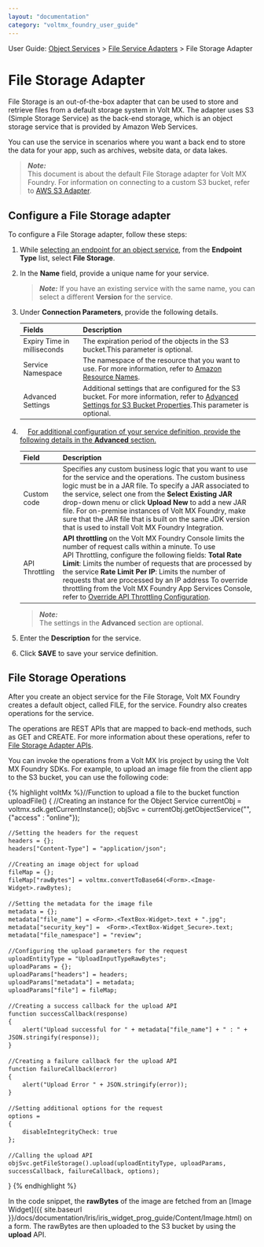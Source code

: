 ```yaml
---
layout: "documentation"
category: "voltmx_foundry_user_guide"
---
```

                                

User Guide: [Object Services](Objectservices.html) > [File Service Adapters](FileServiceAdapters.html) > File Storage Adapter

File Storage Adapter
====================

File Storage is an out-of-the-box adapter that can be used to store and retrieve files from a default storage system in Volt MX. The adapter uses S3 (Simple Storage Service) as the back-end storage, which is an object storage service that is provided by Amazon Web Services.

You can use the service in scenarios where you want a back end to store the data for your app, such as archives, website data, or data lakes.

> **_Note:_**  
This document is about the default File Storage adapter for Volt MX Foundry. For information on connecting to a custom S3 bucket, refer to [AWS S3 Adapter](AWS_S3_Adapter.html).

Configure a File Storage adapter
--------------------------------

To configure a File Storage adapter, follow these steps:

1.  While [selecting an endpoint for an object service](ObjectsServices/Objectservices_Stage1.html), from the **Endpoint Type** list, select **File Storage**.
2.  In the **Name** field, provide a unique name for your service.  
    
    > **_Note:_** If you have an existing service with the same name, you can select a different **Version** for the service.
    
3.  Under **Connection Parameters**, provide the following details.
    
    | Fields | Description |
    | --- | --- |
    | Expiry Time in milliseconds | The expiration period of the objects in the S3 bucket.This parameter is optional. |
    | Service Namespace | The namespace of the resource that you want to use. For more information, refer to [Amazon Resource Names](https://docs.aws.amazon.com/general/latest/gr/aws-arns-and-namespaces.html). |
    | Advanced Settings | Additional settings that are configured for the S3 bucket. For more information, refer to [Advanced Settings for S3 Bucket Properties](https://docs.aws.amazon.com/AmazonS3/latest/user-guide/setup-advanced-bucket-properties.html).This parameter is optional. |
    
4.  [![Closed](../Skins/Default/Stylesheets/Images/transparent.gif)For additional configuration of your service definition, provide the following details in the **Advanced** section.](javascript:void(0);) 
    
      
    | Field | Description |
    | --- | --- |
    | Custom code | Specifies any custom business logic that you want to use for the service and the operations. The custom business logic must be in a JAR file. To specify a JAR associated to the service, select one from the **Select Existing JAR** drop-down menu or click **Upload New** to add a new JAR file. For on-premise instances of Volt MX Foundry, make sure that the JAR file that is built on the same JDK version that is used to install Volt MX Foundry Integration. |
    | API Throttling | **API throttling** on the Volt MX Foundry Console limits the number of request calls within a minute. To use API Throttling, configure the following fields: **Total Rate Limit**: Limits the number of requests that are processed by the service **Rate Limit Per IP**: Limits the number of requests that are processed by an IP address To override throttling from the Volt MX Foundry App Services Console, refer to [Override API Throttling Configuration](API_Throttling_Override.html#override-api-throttling-configuration). |
    
    > **_Note:_**  
    The settings in the **Advanced** section are optional.
    
5.  Enter the **Description** for the service.
6.  Click **SAVE** to save your service definition.

File Storage Operations
-----------------------

After you create an object service for the File Storage, Volt MX Foundry creates a default object, called FILE, for the service. Foundry also creates operations for the service.

The operations are REST APIs that are mapped to back-end methods, such as GET and CREATE. For more information about these operations, refer to [File Storage Adapter APIs](File_Service_Adapter_APIs.html).

You can invoke the operations from a Volt MX Iris project by using the Volt MX Foundry SDKs. For example, to upload an image file from the client app to the S3 bucket, you can use the following code:

{% highlight voltMx %}//Function to upload a file to the bucket
function uploadFile()
{
	//Creating an instance for the Object Service
	currentObj = voltmx.sdk.getCurrentInstance();
	objSvc = currentObj.getObjectService("<Object-Service>", {"access" : "online"});
	
	//Setting the headers for the request
	headers = {};
	headers["Content-Type"] = "application/json";
	
	//Creating an image object for upload
	fileMap = {};
	fileMap["rawBytes"] = voltmx.convertToBase64(<Form>.<Image-Widget>.rawBytes); 
	
	//Setting the metadata for the image file
	metadata = {};
	metadata["file_name"] = <Form>.<TextBox-Widget>.text + ".jpg";
	metadata["security_key"] =  <Form>.<TextBox-Widget_Secure>.text;
	metadata["file_namespace"] = "review";
	
	//Configuring the upload parameters for the request
	uploadEntityType = "UploadInputTypeRawBytes";
	uploadParams = {};
	uploadParams["headers"] = headers;
	uploadParams["metadata"] = metadata;
	uploadParams["file"] = fileMap;
	
	//Creating a success callback for the upload API
	function successCallback(response)
	{
		alert("Upload successful for " + metadata["file_name"] + " : " + JSON.stringify(response));
	}
	
	//Creating a failure callback for the upload API
	function failureCallback(error)
	{
		alert("Upload Error " + JSON.stringify(error));
	}
	
	//Setting additional options for the request
	options =
	{
		disableIntegrityCheck: true
	};
	
	//Calling the upload API
	objSvc.getFileStorage().upload(uploadEntityType, uploadParams, successCallback, failureCallback, options);
}
{% endhighlight %}

In the code snippet, the **rawBytes** of the image are fetched from an [Image Widget]({{ site.baseurl }}/docs/documentation/Iris/iris_widget_prog_guide/Content/Image.html) on a form. The rawBytes are then uploaded to the S3 bucket by using the **upload** API.
